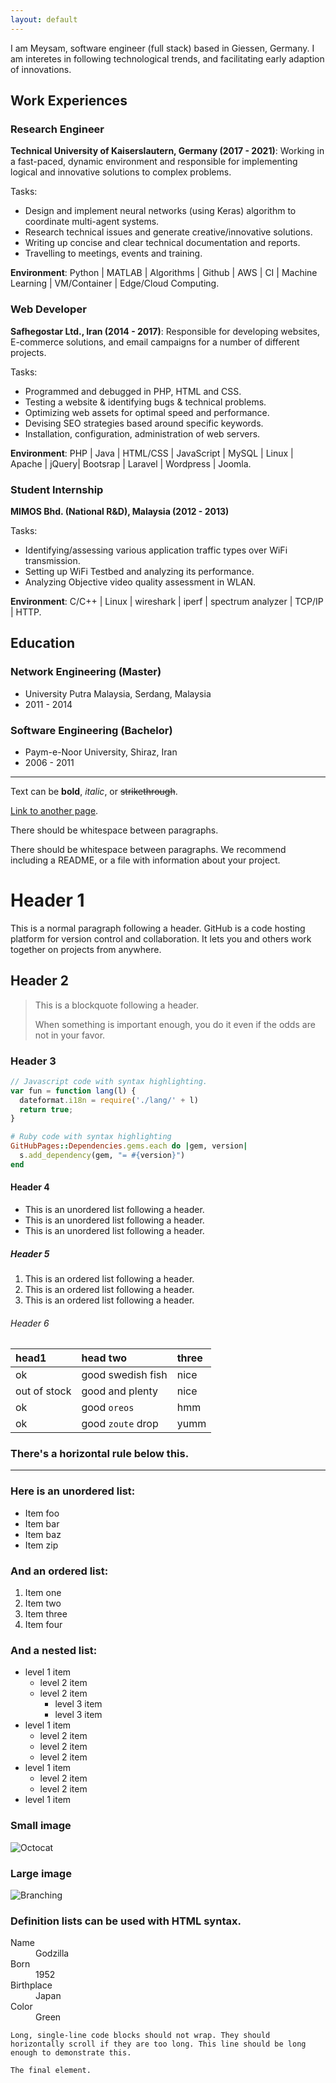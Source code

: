 ```yaml
---
layout: default
---
```


I am Meysam, software engineer (full stack) based in Giessen, Germany.
I am interetes in following technological trends, and facilitating early adaption of innovations.

## Work Experiences
### Research Engineer 
**Technical University of Kaiserslautern, Germany (2017 - 2021)**: Working in a fast-paced, dynamic environment and responsible for implementing
logical and innovative solutions to complex problems.

Tasks:
- Design and implement neural networks (using Keras) algorithm to coordinate multi-agent systems.
- Research technical issues and generate creative/innovative solutions.
- Writing up concise and clear technical documentation and reports.
- Travelling to meetings, events and training.

**Environment**: Python | MATLAB | Algorithms | Github | AWS | CI | Machine Learning | VM/Container | Edge/Cloud Computing. 

### Web Developer
**Safhegostar Ltd., Iran (2014 - 2017)**: Responsible for developing websites, E-commerce solutions, and email campaigns
for a number of different projects.

Tasks:
- Programmed and debugged in PHP, HTML and CSS.
- Testing a website & identifying bugs & technical problems.
- Optimizing web assets for optimal speed and performance.
- Devising SEO strategies based around specific keywords.
- Installation, configuration, administration of web servers.

**Environment**: PHP | Java | HTML/CSS | JavaScript | MySQL | Linux | Apache | jQuery| Bootsrap | Laravel | Wordpress | Joomla.

### Student Internship
**MIMOS Bhd. (National R&D), Malaysia (2012 - 2013)**

Tasks:
- Identifying/assessing various application traffic types over WiFi transmission.
- Setting up WiFi Testbed and analyzing its performance.
- Analyzing Objective video quality assessment in WLAN.

**Environment**: C/C++ | Linux | wireshark | iperf | spectrum analyzer | TCP/IP | HTTP.

## Education

### Network Engineering (Master)
- University Putra Malaysia, Serdang, Malaysia
- 2011 - 2014

### Software Engineering (Bachelor)
- Paym-e-Noor University, Shiraz, Iran
- 2006 - 2011



----------------------------------------------------

Text can be **bold**, _italic_, or ~~strikethrough~~.

[Link to another page](./another-page.html).

There should be whitespace between paragraphs.

There should be whitespace between paragraphs. We recommend including a README, or a file with information about your project.

# Header 1

This is a normal paragraph following a header. GitHub is a code hosting platform for version control and collaboration. It lets you and others work together on projects from anywhere.

## Header 2

> This is a blockquote following a header.
>
> When something is important enough, you do it even if the odds are not in your favor.

### Header 3

```js
// Javascript code with syntax highlighting.
var fun = function lang(l) {
  dateformat.i18n = require('./lang/' + l)
  return true;
}
```

```ruby
# Ruby code with syntax highlighting
GitHubPages::Dependencies.gems.each do |gem, version|
  s.add_dependency(gem, "= #{version}")
end
```

#### Header 4

*   This is an unordered list following a header.
*   This is an unordered list following a header.
*   This is an unordered list following a header.

##### Header 5

1.  This is an ordered list following a header.
2.  This is an ordered list following a header.
3.  This is an ordered list following a header.

###### Header 6

| head1        | head two          | three |
|:-------------|:------------------|:------|
| ok           | good swedish fish | nice  |
| out of stock | good and plenty   | nice  |
| ok           | good `oreos`      | hmm   |
| ok           | good `zoute` drop | yumm  |

### There's a horizontal rule below this.

* * *

### Here is an unordered list:

*   Item foo
*   Item bar
*   Item baz
*   Item zip

### And an ordered list:

1.  Item one
1.  Item two
1.  Item three
1.  Item four

### And a nested list:

- level 1 item
  - level 2 item
  - level 2 item
    - level 3 item
    - level 3 item
- level 1 item
  - level 2 item
  - level 2 item
  - level 2 item
- level 1 item
  - level 2 item
  - level 2 item
- level 1 item

### Small image

![Octocat](https://github.githubassets.com/images/icons/emoji/octocat.png)

### Large image

![Branching](https://guides.github.com/activities/hello-world/branching.png)


### Definition lists can be used with HTML syntax.

<dl>
<dt>Name</dt>
<dd>Godzilla</dd>
<dt>Born</dt>
<dd>1952</dd>
<dt>Birthplace</dt>
<dd>Japan</dd>
<dt>Color</dt>
<dd>Green</dd>
</dl>

```
Long, single-line code blocks should not wrap. They should horizontally scroll if they are too long. This line should be long enough to demonstrate this.
```

```
The final element.
```

